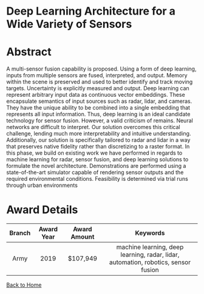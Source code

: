 
Deep Learning Architecture for a Wide Variety of Sensors
========================================================

# Abstract


A multi-sensor fusion capability is proposed. Using a form of deep learning, inputs from multiple sensors are fused, interpreted, and output. Memory within the scene is preserved and used to better identify and track moving targets. Uncertainty is explicitly measured and output. Deep learning can represent arbitrary input data as continuous vector embeddings. These encapsulate semantics of input sources such as radar, lidar, and cameras. They have the unique ability to be combined into a single embedding that represents all input information. Thus, deep learning is an ideal candidate technology for sensor fusion. However, a valid criticism of remains. Neural networks are difficult to interpret. Our solution overcomes this critical challenge, lending much more interpretability and intuitive understanding. Additionally, our solution is specifically tailored to radar and lidar in a way that preserves native fidelity rather than discretizing to a raster format. In this phase, we build on existing work we have performed in regards to machine learning for radar, sensor fusion, and deep learning solutions to formulate the novel architecture. Demonstrations are performed using a state-of-the-art simulator capable of rendering sensor outputs and the required environmental conditions. Feasibility is determined via trial runs through urban environments  

# Award Details

|Branch|Award Year|Award Amount|Keywords|
| :---: | :---: | :---: | :---: |
|Army|2019|$107,949|machine learning, deep learning, radar, lidar, automation, robotics, sensor fusion|
  
  


[Back to Home](https://github.com/chrischow/dod_sbir_awards#1046)
